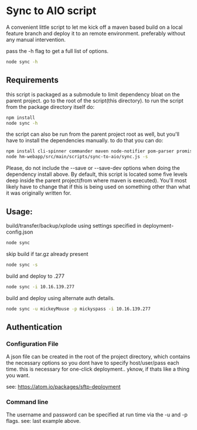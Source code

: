 # Sync to AIO script
A convenient little script to let me kick off a maven based build on a local feature branch
and deploy it to an remote environment. preferably without any manual intervention.

pass the -h flag to get a full list of options.
```bash
node sync -h
```

## Requirements
this script is packaged as a submodule to limit dependency bloat on the parent project.
go to the root of the script(this directory). to run the script from the package directory itself do:
```bash
npm install
node sync -h
```
the script can also be run from the parent project root as well, but you'll have to install the dependencies manually. to
do that you can do:
```bash
npm install cli-spinner commander maven node-notifier pom-parser promise-sftp ssh2  
node hm-webapp/src/main/scripts/sync-to-aio/sync.js -s
```
Please, do not include the --save or --save-dev options when doing the dependency install above.
By default, this script is located some five levels deep inside the parent project(from where maven is executed). You'll most likely have to change that if this is being used on something other than what it was originally written for. 

## Usage:
build/transfer/backup/xplode using settings specified in deployment-config.json
```bash
node sync
```
skip build if tar.gz already present
```bash
node sync -s
```
build and deploy to .277
```bash
node sync -i 10.16.139.277
```
build and deploy using alternate auth details.
```bash
node sync -u mickeyMouse -p mickyspass -i 10.16.139.277
```

## Authentication

### Configuration File
A json file can be created in the root of the project directory,
which contains the necessary options so you dont have to specify host/user/pass each time.
this is necessary for one-click deployment.. yknow, if thats like a thing you want.

see: https://atom.io/packages/sftp-deployment

### Command line
The username and password can be specified at run time via the -u and -p flags.
see: last example above.
